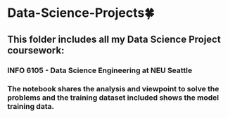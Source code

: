 # Data-Science-Projects:four_leaf_clover:

<h2>This folder includes all my Data Science Project coursework:</h2>
<h3>INFO 6105 - Data Science Engineering at NEU Seattle</h3>
<h3>The notebook shares the analysis and viewpoint to solve the problems and the training dataset included shows the model training data.</h3>
